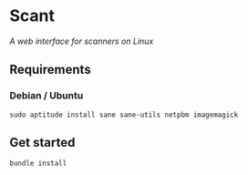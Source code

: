 Scant
=====

*A web interface for scanners on Linux*

Requirements
------------

### Debian / Ubuntu

`sudo aptitude install sane sane-utils netpbm imagemagick`


Get started
-----------

```bash
bundle install
```